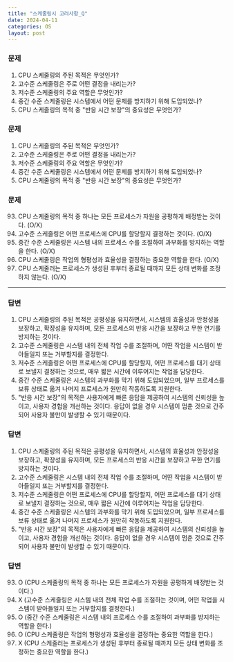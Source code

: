 ```yaml
---
title: "스케줄링시 고려사항_Q"
date: 2024-04-11
categories: OS
layout: post
---
```

### 문제

1.  CPU 스케줄링의 주된 목적은 무엇인가?
2.  고수준 스케줄링은 주로 어떤 결정을 내리는가?
3.  저수준 스케줄링의 주요 역할은 무엇인가?
4.  중간 수준 스케줄링은 시스템에서 어떤 문제를 방지하기 위해 도입되었나?
5.  CPU 스케줄링의 목적 중 "반응 시간 보장"의 중요성은 무엇인가?

### 문제

1.  CPU 스케줄링의 주된 목적은 무엇인가?
2.  고수준 스케줄링은 주로 어떤 결정을 내리는가?
3.  저수준 스케줄링의 주요 역할은 무엇인가?
4.  중간 수준 스케줄링은 시스템에서 어떤 문제를 방지하기 위해 도입되었나?
5.  CPU 스케줄링의 목적 중 "반응 시간 보장"의 중요성은 무엇인가?


### 문제

93.  CPU 스케줄링의 목적 중 하나는 모든 프로세스가 자원을 공평하게 배정받는 것이다. (O/X)
94.  고수준 스케줄링은 어떤 프로세스에 CPU를 할당할지 결정하는 것이다. (O/X)
95.  중간 수준 스케줄링은 시스템 내의 프로세스 수를 조절하여 과부화를 방지하는 역할을 한다. (O/X)
96.  CPU 스케줄링은 작업의 형평성과 효율성을 결정하는 중요한 역할을 한다. (O/X)
97.  CPU 스케줄러는 프로세스가 생성된 후부터 종료될 때까지 모든 상태 변화를 조정하지 않는다. (O/X)



<hr>



### 답변

1.  CPU 스케줄링의 주된 목적은 공평성을 유지하면서, 시스템의 효율성과 안정성을 보장하고, 확장성을 유지하며, 모든 프로세스의 반응 시간을 보장하고 무한 연기를 방지하는 것이다.
2.  고수준 스케줄링은 시스템 내의 전체 작업 수를 조절하며, 어떤 작업을 시스템이 받아들일지 또는 거부할지를 결정한다.
3.  저수준 스케줄링은 어떤 프로세스에 CPU를 할당할지, 어떤 프로세스를 대기 상태로 보낼지 결정하는 것으로, 매우 짧은 시간에 이루어지는 작업을 담당한다.
4.  중간 수준 스케줄링은 시스템의 과부화를 막기 위해 도입되었으며, 일부 프로세스를 보류 상태로 옮겨 나머지 프로세스가 원만히 작동하도록 지원한다.
5.  "반응 시간 보장"의 목적은 사용자에게 빠른 응답을 제공하여 시스템의 신뢰성을 높이고, 사용자 경험을 개선하는 것이다. 응답이 없을 경우 시스템이 멈춘 것으로 간주되어 사용자 불만이 발생할 수 있기 때문이다.


### 답변

1.  CPU 스케줄링의 주된 목적은 공평성을 유지하면서, 시스템의 효율성과 안정성을 보장하고, 확장성을 유지하며, 모든 프로세스의 반응 시간을 보장하고 무한 연기를 방지하는 것이다.
2.  고수준 스케줄링은 시스템 내의 전체 작업 수를 조절하며, 어떤 작업을 시스템이 받아들일지 또는 거부할지를 결정한다.
3.  저수준 스케줄링은 어떤 프로세스에 CPU를 할당할지, 어떤 프로세스를 대기 상태로 보낼지 결정하는 것으로, 매우 짧은 시간에 이루어지는 작업을 담당한다.
4.  중간 수준 스케줄링은 시스템의 과부화를 막기 위해 도입되었으며, 일부 프로세스를 보류 상태로 옮겨 나머지 프로세스가 원만히 작동하도록 지원한다.
5.  "반응 시간 보장"의 목적은 사용자에게 빠른 응답을 제공하여 시스템의 신뢰성을 높이고, 사용자 경험을 개선하는 것이다. 응답이 없을 경우 시스템이 멈춘 것으로 간주되어 사용자 불만이 발생할 수 있기 때문이다.


### 답변

93.  O (CPU 스케줄링의 목적 중 하나는 모든 프로세스가 자원을 공평하게 배정받는 것이다.)
94.  X (고수준 스케줄링은 시스템 내의 전체 작업 수를 조절하는 것이며, 어떤 작업을 시스템이 받아들일지 또는 거부할지를 결정한다.)
95.  O (중간 수준 스케줄링은 시스템 내의 프로세스 수를 조절하여 과부화를 방지하는 역할을 한다.)
96.  O (CPU 스케줄링은 작업의 형평성과 효율성을 결정하는 중요한 역할을 한다.)
97.  X (CPU 스케줄러는 프로세스가 생성된 후부터 종료될 때까지 모든 상태 변화를 조정하는 중요한 역할을 한다.)
